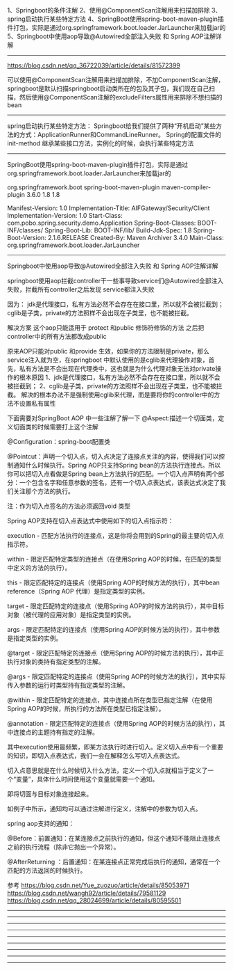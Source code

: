 1、Springboot的条件注解
2、使用@ComponentScan注解用来扫描加排除
3、spring启动执行某些特定方法
4、SpringBoot使用spring-boot-maven-plugin插件打包，实际是通过org.springframework.boot.loader.JarLauncher来加载jar的
5、Springboot中使用aop导致@Autowired全部注入失败 和 Spring AOP注解详解











---------------------------------------------------------------------------------------------------------------------
https://blog.csdn.net/qq_36722039/article/details/81572399

可以使用@ComponentScan注解用来扫描加排除，不加ComponentScan注解，springboot是默认扫描springboot启动类所在的包及其子包，我们现在自己扫描，然后使用@ComponentScan注解的excludeFilters属性用来排除不想扫描的bean


---------------------------------------------------------------------------------------------------------------------
spring启动执行某些特定方法：
Springboot给我们提供了两种“开机启动”某些方法的方式：ApplicationRunner和CommandLineRunner。
Spring的配置文件的init-method
继承某些接口方法，实例化的时候，会执行某些特定方法

---------------------------------------------------------------------------------------------------------------------




SpringBoot使用spring-boot-maven-plugin插件打包，实际是通过org.springframework.boot.loader.JarLauncher来加载jar的

<build>
    <plugins>
      <plugin>
        <groupId>org.springframework.boot</groupId>
        <artifactId>spring-boot-maven-plugin</artifactId>
      </plugin>
      <plugin>
        <artifactId>maven-compiler-plugin</artifactId>
        <version>3.6.0</version>
        <configuration>
          <source>1.8</source>
          <target>1.8</target>
        </configuration>
      </plugin>
    </plugins>
  </build>
  
  

Manifest-Version: 1.0
Implementation-Title: AIFGateway/Security/Client
Implementation-Version: 1.0
Start-Class: com.pobo.spring.security.demo.Application
Spring-Boot-Classes: BOOT-INF/classes/
Spring-Boot-Lib: BOOT-INF/lib/
Build-Jdk-Spec: 1.8
Spring-Boot-Version: 2.1.6.RELEASE
Created-By: Maven Archiver 3.4.0
Main-Class: org.springframework.boot.loader.JarLauncher




---------------------------------------------------------------------------------------------------------------------

Springboot中使用aop导致@Autowired全部注入失败 和 Spring AOP注解详解


springboot使用aop拦截controller干一些事导致service们@Autowired全部注入失败，拦截所有controller之后发现 service都注入失败

因为：
jdk是代理接口，私有方法必然不会存在在接口里，所以就不会被拦截到； 
cglib是子类，private的方法照样不会出现在子类里，也不能被拦截。 


解决方案 这个aop只能适用于 protect 和public 修饰符修饰的方法
之后把controller中的所有方法都改成public

原来AOP只能对public 和provide 生效，如果你的方法限制是private，那么service注入就为空，在springboot 中默认使用的是cglib来代理操作对象，首先，私有方法是不会出现在代理类中，这也就是为什么代理对象无法对private操作的根本原因
1、jdk是代理接口，私有方法必然不会存在在接口里，所以就不会被拦截到； 
2、cglib是子类，private的方法照样不会出现在子类里，也不能被拦截。 
解决的根本办法不是强制使用cglib来代理，而是要将你的controller中的方法不设置私有属性



下面需要对SpringBoot AOP 中一些注解了解一下
@Aspect:描述一个切面类，定义切面类的时候需要打上这个注解

@Configuration：spring-boot配置类

@Pointcut：声明一个切入点，切入点决定了连接点关注的内容，使得我们可以控制通知什么时候执行。Spring AOP只支持Spring bean的方法执行连接点。所以你可以把切入点看做是Spring bean上方法执行的匹配。一个切入点声明有两个部分：一个包含名字和任意参数的签名，还有一个切入点表达式，该表达式决定了我们关注那个方法的执行。

注：作为切入点签名的方法必须返回void 类型

Spring AOP支持在切入点表达式中使用如下的切入点指示符：　　　　

execution - 匹配方法执行的连接点，这是你将会用到的Spring的最主要的切入点指示符。

within - 限定匹配特定类型的连接点（在使用Spring AOP的时候，在匹配的类型中定义的方法的执行）。

this - 限定匹配特定的连接点（使用Spring AOP的时候方法的执行），其中bean reference（Spring AOP 代理）是指定类型的实例。

target - 限定匹配特定的连接点（使用Spring AOP的时候方法的执行），其中目标对象（被代理的应用对象）是指定类型的实例。

args - 限定匹配特定的连接点（使用Spring AOP的时候方法的执行），其中参数是指定类型的实例。

@target - 限定匹配特定的连接点（使用Spring AOP的时候方法的执行），其中正执行对象的类持有指定类型的注解。

@args - 限定匹配特定的连接点（使用Spring AOP的时候方法的执行），其中实际传入参数的运行时类型持有指定类型的注解。

@within - 限定匹配特定的连接点，其中连接点所在类型已指定注解（在使用Spring AOP的时候，所执行的方法所在类型已指定注解）。

@annotation - 限定匹配特定的连接点（使用Spring AOP的时候方法的执行），其中连接点的主题持有指定的注解。

其中execution使用最频繁，即某方法执行时进行切入。定义切入点中有一个重要的知识，即切入点表达式，我们一会在解释怎么写切入点表达式。

切入点意思就是在什么时候切入什么方法，定义一个切入点就相当于定义了一个“变量”，具体什么时间使用这个变量就需要一个通知。

即将切面与目标对象连接起来。

如例子中所示，通知均可以通过注解进行定义，注解中的参数为切入点。

spring aop支持的通知：

@Before：前置通知：在某连接点之前执行的通知，但这个通知不能阻止连接点之前的执行流程（除非它抛出一个异常）。

@AfterReturning ：后置通知：在某连接点正常完成后执行的通知，通常在一个匹配的方法返回的时候执行。




参考
https://blog.csdn.net/Yue_zuozuo/article/details/85053971
https://blog.csdn.net/wangh92/article/details/79581129
https://blog.csdn.net/qq_28024699/article/details/80595501


---------------------------------------------------------------------------------------------------------------------




---------------------------------------------------------------------------------------------------------------------



---------------------------------------------------------------------------------------------------------------------




---------------------------------------------------------------------------------------------------------------------



---------------------------------------------------------------------------------------------------------------------






---------------------------------------------------------------------------------------------------------------------





---------------------------------------------------------------------------------------------------------------------




---------------------------------------------------------------------------------------------------------------------



---------------------------------------------------------------------------------------------------------------------




